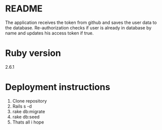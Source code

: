 # README
The application receives the token from github and saves the user data to the database. Re-authorization checks if user is already in database by name and updates his access token if true. 

# Ruby version
2.6.1

# Deployment instructions
1. Clone repository
2. Rails s -d
2. rake db:migrate
3. rake db:seed
4. Thats all i hope
